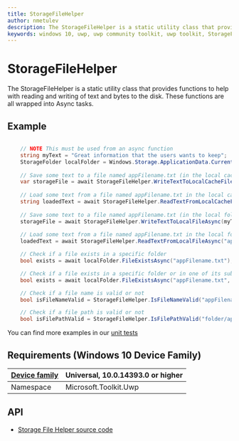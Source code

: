```yaml
---
title: StorageFileHelper
author: nmetulev
description: The StorageFileHelper is a static utility class that provides functions to help with reading and writing of text and bytes to the disk.  These functions are all wrapped into Async tasks.
keywords: windows 10, uwp, uwp community toolkit, uwp toolkit, StorageFileHelper
---
```


# StorageFileHelper

The StorageFileHelper is a static utility class that provides functions to help with reading and writing of text and bytes to the disk.  These functions are all wrapped into Async tasks.


## Example

```csharp

	// NOTE This must be used from an async function
	string myText = "Great information that the users wants to keep";
	StorageFolder localFolder = Windows.Storage.ApplicationData.Current.LocalFolder;
	
	// Save some text to a file named appFilename.txt (in the local cache folder)
	var storageFile = await StorageFileHelper.WriteTextToLocalCacheFileAsync(myText, "appFilename.txt");
	
	// Load some text from a file named appFilename.txt in the local cache folder	
	string loadedText = await StorageFileHelper.ReadTextFromLocalCacheFileAsync("appFilename.txt");
	
	// Save some text to a file named appFilename.txt (in the local folder)
	storageFile = await StorageFileHelper.WriteTextToLocalFileAsync(myText, "appFilename.txt");
	
	// Load some text from a file named appFilename.txt in the local folder	
	loadedText = await StorageFileHelper.ReadTextFromLocalFileAsync("appFilename.txt");

	// Check if a file exists in a specific folder
	bool exists = await localFolder.FileExistsAsync("appFilename.txt");

	// Check if a file exists in a specific folder or in one of its subfolders
	bool exists = await localFolder.FileExistsAsync("appFilename.txt", true);

	// Check if a file name is valid or not
	bool isFileNameValid = StorageFileHelper.IsFileNameValid("appFilename.txt");

	// Check if a file path is valid or not
	bool isFilePathValid = StorageFileHelper.IsFilePathValid("folder/appFilename.txt");

```

You can find more examples in our [unit tests](https://github.com/Microsoft/UWPCommunityToolkit/blob/master/UnitTests/Helpers/Test_StorageFileHelper.cs)

## Requirements (Windows 10 Device Family)

| [Device family](http://go.microsoft.com/fwlink/p/?LinkID=526370) | Universal, 10.0.14393.0 or higher |
| --- | --- |
| Namespace | Microsoft.Toolkit.Uwp |

## API
* [Storage File Helper source code](https://github.com/Microsoft/UWPCommunityToolkit/blob/master/Microsoft.Toolkit.Uwp/Helpers/StorageFileHelper.cs)

